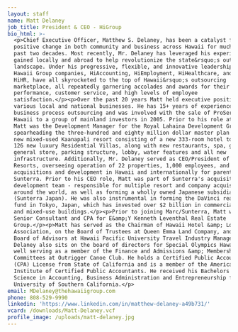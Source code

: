 ```yaml
---
layout: staff
name: Matt Delaney
job_title: President & CEO - HiGroup
bio_html: >-
  <p>Chief Executive Officer, Matthew S. Delaney, has been a catalyst for
  positive change in both community and business across Hawaii for much of the
  past two decades. Most recently, Mr. Delaney has leveraged his experience
  gained locally and abroad to help revolutionize the state&rsquo;s outsourcing
  landscape. Under his progressive, flexible, and innovative leadership, The
  Hawaii Group companies, HiAccounting, HiEmployment, HiHealthcare, and formerly
  HiHR, have all skyrocketed to the top of Hawaii&rsquo;s outsourcing
  marketplace, all repeatedly garnering accolades and awards for their business
  performance, customer service, and high levels of employee
  satisfaction.</p><p>Over the past 20 years Matt held executive positions for
  various local and national businesses. He has 15+ years of experience with
  business process outsourcing and was involved with the sale of ProService
  Hawaii to a group of mainland investors in 2005. Prior to his role at HiGroup,
  Matt was the Development Manager for the Royal Lahaina Development Group, LLC,
  spearheading the three-hundred and eighty million dollar master plan for the
  new mixed-used Kaanapali resort consisting of a new 333-room hotel tower and
  126 new luxury Residential Villas, along with new restaurants, spa, gym,
  general store, parking structure, lobby, water features and all new
  infrastructure. Additionally, Mr. Delaney served as CEO/President of Marc
  Resorts, overseeing operation of 22 properties, 1,000 employees, and managing
  acquisitions and development in Hawaii and internationally for parent company
  Sunterra. Prior to his CEO role, Matt was part of Sunterra's acquisition and
  development team - responsible for multiple resort and company acquisitions
  around the world, as well as forming a wholly owned Japanese subsidiary
  (Sunterra Japan). He was also instrumental in forming the DaVinci real estate
  fund in Tokyo, Japan, which has invested over $2 billion in commercial office
  and mixed-use buildings.</p><p>Prior to joining Marc/Sunterra, Matt was a
  Senior Consultant and CPA for E&amp;Y Kenneth Leventhal Real Estate
  Group.</p><p>Matt has served as the Chairman of Hawaii Hotel &amp; Lodging
  Association, on the Board of Trustees at Queen Emma Land Company, and on the
  Board of Advisors at Hawaii Pacific University Travel Industry Management. Mr.
  Delaney also sits on the board of directors for Special Olympics Hawaii as
  well serving as a member of the Finance and Admissions &amp; Membership
  Committees at Outrigger Canoe Club. He holds a Certified Public Accountant
  (CPA) License from State of California and is a member of the American
  Institute of Certified Public Accountants. He received his Bachelors of
  Science in Accounting, Business Administration and Entrepreneurship from
  University of Southern California.</p>
email: MDelaney@thehawaiigroup.com
phone: 808-529-9990
linkedin: 'https://www.linkedin.com/in/matthew-delaney-a49b731/'
vcard: /downloads/Matt-Delaney.vcf
profile_image: /uploads/matt-delaney.jpg
---
```


